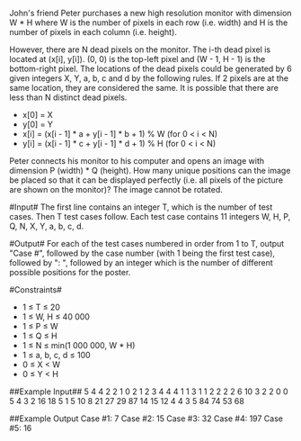 John's friend Peter purchases a new high resolution monitor with dimension W * H where W is the number of pixels in each row (i.e. width) and H is the number of pixels in each column (i.e. height).

However, there are N dead pixels on the monitor. The i-th dead pixel is located at (x[i], y[i]). (0, 0) is the top-left pixel and (W - 1, H - 1) is the bottom-right pixel. The locations of the dead pixels could be generated by 6 given integers X, Y, a, b, c and d by the following rules. If 2 pixels are at the same location, they are considered the same. It is possible that there are less than N distinct dead pixels.

* x[0] = X
* y[0] = Y
* x[i] = (x[i - 1] * a + y[i - 1] * b + 1) % W (for 0 < i < N)
* y[i] = (x[i - 1] * c + y[i - 1] * d + 1) % H (for 0 < i < N)

Peter connects his monitor to his computer and opens an image with dimension P (width) * Q (height). How many unique positions can the image be placed so that it can be displayed perfectly (i.e. all pixels of the picture are shown on the monitor)? The image cannot be rotated.

#Input#
The first line contains an integer T, which is the number of test cases. Then T test cases follow. Each test case contains 11 integers W, H, P, Q, N, X, Y, a, b, c, d.

#Output#
For each of the test cases numbered in order from 1 to T, output "Case #", followed by the case number (with 1 being the first test case), followed by ": ", followed by an integer which is the number of different possible positions for the poster.

#Constraints#
* 1 ≤ T ≤ 20
* 1 ≤ W, H ≤ 40 000
* 1 ≤ P ≤ W
* 1 ≤ Q ≤ H
* 1 ≤ N ≤ min(1 000 000, W * H)
* 1 ≤ a, b, c, d ≤ 100
* 0 ≤ X < W
* 0 ≤ Y < H

##Example Input##
    5
    4 4 2 2 1 0 2 1 2 3 4
    4 4 1 1 3 1 1 2 2 2 2
    6 10 3 2 2 0 0 5 4 3 2
    16 18 5 1 5 10 8 21 27 29 87
    14 15 12 4 4 3 5 84 74 53 68


##Example Output
    Case #1: 7
    Case #2: 15
    Case #3: 32
    Case #4: 197
    Case #5: 16
